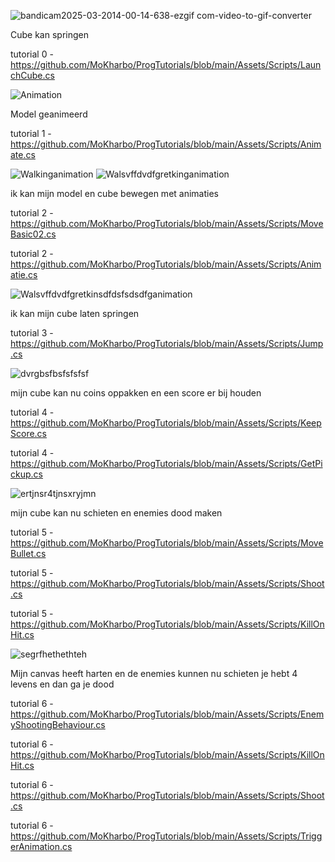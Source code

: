 ![bandicam2025-03-2014-00-14-638-ezgif com-video-to-gif-converter](https://github.com/user-attachments/assets/6f80913b-ee4e-4dda-b02e-4446637afcd3)

Cube kan springen

tutorial 0 -https://github.com/MoKharbo/ProgTutorials/blob/main/Assets/Scripts/LaunchCube.cs

![Animation](https://github.com/user-attachments/assets/1bcaa461-2051-4445-a667-23648fcd5b36)

Model geanimeerd

tutorial 1 -https://github.com/MoKharbo/ProgTutorials/blob/main/Assets/Scripts/Animate.cs

![Walkinganimation](https://github.com/user-attachments/assets/e399c5b0-0839-45a4-a2b6-7020c4e0ddeb)
![Walsvffdvdfgretkinganimation](https://github.com/user-attachments/assets/528a8db9-6349-466b-b626-38d10a5f6717)

ik kan mijn model en cube bewegen met animaties

tutorial 2 -https://github.com/MoKharbo/ProgTutorials/blob/main/Assets/Scripts/MoveBasic02.cs         
            
tutorial 2 -https://github.com/MoKharbo/ProgTutorials/blob/main/Assets/Scripts/Animatie.cs

![Walsvffdvdfgretkinsdfdsfsdsdfganimation](https://github.com/user-attachments/assets/f2085a20-b008-4c0f-b885-b9d8eeb36854)

ik kan mijn cube laten springen

tutorial 3 -https://github.com/MoKharbo/ProgTutorials/blob/main/Assets/Scripts/Jump.cs

![dvrgbsfbsfsfsfsf](https://github.com/user-attachments/assets/96c0659c-e3c7-45f7-892a-ae49cb4d3215)

mijn cube kan nu coins oppakken en een score er bij houden

tutorial 4 -https://github.com/MoKharbo/ProgTutorials/blob/main/Assets/Scripts/KeepScore.cs

tutorial 4 -https://github.com/MoKharbo/ProgTutorials/blob/main/Assets/Scripts/GetPickup.cs

![ertjnsr4tjnsxryjmn](https://github.com/user-attachments/assets/927786ac-2280-4410-b408-cee9a12160d9)

mijn cube kan nu schieten en enemies dood maken

tutorial 5 -https://github.com/MoKharbo/ProgTutorials/blob/main/Assets/Scripts/MoveBullet.cs

tutorial 5 -https://github.com/MoKharbo/ProgTutorials/blob/main/Assets/Scripts/Shoot.cs

tutorial 5 -https://github.com/MoKharbo/ProgTutorials/blob/main/Assets/Scripts/KillOnHit.cs

![segrfhethethteh](https://github.com/user-attachments/assets/2bd0c695-9da8-4fa2-9555-94dec2e4b494)

Mijn canvas heeft harten en de enemies kunnen nu schieten je hebt 4 levens en dan ga je dood

tutorial 6 -https://github.com/MoKharbo/ProgTutorials/blob/main/Assets/Scripts/EnemyShootingBehaviour.cs

tutorial 6 -https://github.com/MoKharbo/ProgTutorials/blob/main/Assets/Scripts/KillOnHit.cs

tutorial 6 -https://github.com/MoKharbo/ProgTutorials/blob/main/Assets/Scripts/Shoot.cs

tutorial 6 -https://github.com/MoKharbo/ProgTutorials/blob/main/Assets/Scripts/TriggerAnimation.cs
